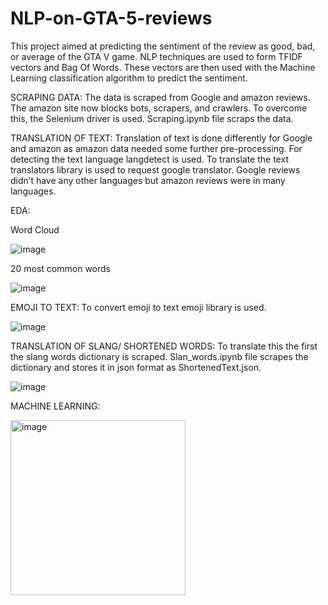 # NLP-on-GTA-5-reviews
This project aimed at predicting the sentiment of the review as good, bad, or average of the GTA V game. NLP techniques are used to form TFIDF vectors and  Bag Of Words. These vectors are then used with the Machine Learning classification algorithm to predict the sentiment.


SCRAPING DATA: The data is scraped from Google and amazon reviews. The amazon site now blocks bots, scrapers, and crawlers. To overcome this, the Selenium driver is used. Scraping.ipynb file scraps the data.

TRANSLATION OF TEXT: Translation of text is done differently for Google and amazon as amazon data needed some further pre-processing. For detecting the text language langdetect is used. To translate the text translators library is used to request google translator. Google reviews didn’t have any other languages but amazon reviews were in many languages.

EDA:

Word Cloud

![image](https://user-images.githubusercontent.com/47523576/236011286-21bc3d86-de74-4f32-a3f4-edcd36e3f7d4.png)

20 most common words

![image](https://user-images.githubusercontent.com/47523576/236011351-25f54d71-eb1c-4150-aa7e-93ff57d30b8c.png)



EMOJI TO TEXT: To convert emoji to text emoji library is used.

![image](https://user-images.githubusercontent.com/47523576/236010751-04d2e495-779d-4d12-89c3-11c3c001b159.png)


TRANSLATION OF SLANG/ SHORTENED WORDS: To translate this the first the slang words dictionary is scraped. Slan_words.ipynb file scrapes the dictionary and stores it in json format as ShortenedText.json. 

![image](https://user-images.githubusercontent.com/47523576/236007320-f052d84b-6ddb-4121-875b-267dd8026f79.png)


MACHINE LEARNING:

<img width="280" alt="image" src="https://user-images.githubusercontent.com/47523576/236010961-19ac236d-e66a-4452-bb6b-0cb0c1209577.png">
